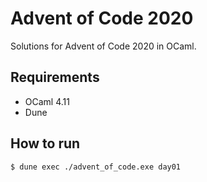 # Advent of Code 2020

Solutions for Advent of Code 2020 in OCaml.

## Requirements

* OCaml 4.11
* Dune 

## How to run

```
$ dune exec ./advent_of_code.exe day01
```